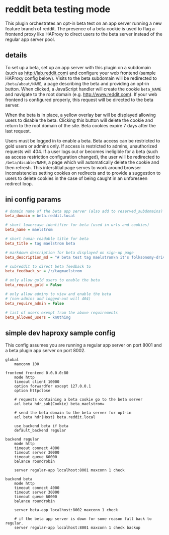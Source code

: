 # reddit beta testing mode

This plugin orchestrates an opt-in beta test on an app server running a new
feature branch of reddit. The presence of a beta cookie is used to flag a
frontend proxy like HAProxy to direct users to the beta server instead of the
regular app server pool.


## details

To set up a beta, set up an app server with this plugin on a subdomain (such as
http://lab.reddit.com) and configure your web frontend (sample HAProxy config
below). Visits to the beta subdomain will be redirected to `/beta/about/NAME`,
a page describing the beta and providing an opt-in button. When clicked, a
JavaScript handler will create the cookie `beta_NAME` and navigate to the root
domain (e.g. http://www.reddit.com). If your web frontend is configured
properly, this request will be directed to the beta server.

When the beta is in place, a yellow overlay bar will be displayed allowing
users to disable the beta. Clicking this button will delete the cookie and
return to the root domain of the site. Beta cookies expire 7 days after the
last request.

Users must be logged in to enable a beta. Beta access can be restricted to gold
users or admins only. If access is restricted to admins, unauthorized requests
will 404. If a user logs out or becomes ineligible for a beta (such as access
restriction configuration changed), the user will be redirected to
`/beta/disable/NAME`, a page which will automatically delete the cookie and
then refresh. This interstitial page serves to work around browser
inconsistencies setting cookies on redirects and to provide a suggestion to
users to delete cookies in the case of being caught in an unforeseen redirect
loop.


## ini config params

```ini
# domain name of the beta app server (also add to reserved_subdomains)
beta_domain = beta.reddit.local

# short lowercase identifier for beta (used in urls and cookies)
beta_name = maelstrom

# short human readable title for beta
beta_title = tag maelstrom beta

# markdown description for beta displayed on sign-up page
beta_description_md = "# beta test tag maelstrom\n it's folksonomy-driven!"

# subreddit to direct beta feedback to
beta_feedback_sr = /r/tagmaelstrom

# only allow gold users to enable the beta
beta_require_gold = False

# only allow admins to view and enable the beta
# (non-admins and logged-out will 404)
beta_require_admin = False

# list of users exempt from the above requirements
beta_allowed_users = kn0thing
```

## simple dev haproxy sample config

This config assumes you are running a regular app server on port 8001 and a
beta plugin app server on port 8002.

```
global
    maxconn 100

frontend frontend 0.0.0.0:80
    mode http
    timeout client 10000
    option forwardfor except 127.0.0.1
    option httpclose

    # requests containing a beta cookie go to the beta server
    acl beta hdr_sub(Cookie) beta_maelstrom=

    # send the beta domain to the beta server for opt-in
    acl beta hdr(Host) beta.reddit.local

    use_backend beta if beta
    default_backend regular

backend regular
    mode http
    timeout connect 4000
    timeout server 30000
    timeout queue 60000
    balance roundrobin

    server regular-app localhost:8001 maxconn 1 check

backend beta
    mode http
    timeout connect 4000
    timeout server 30000
    timeout queue 60000
    balance roundrobin

    server beta-app localhost:8002 maxconn 1 check

    # if the beta app server is down for some reason fall back to regular.
    server regular-app localhost:8001 maxconn 1 check backup
```
